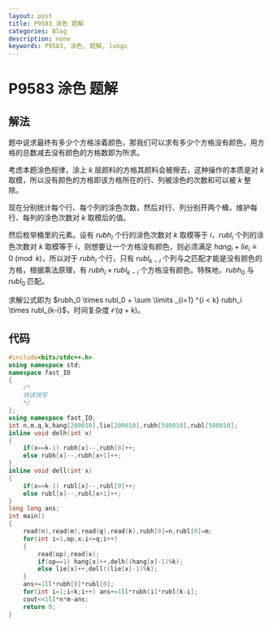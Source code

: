 ```yaml
---
layout: post
title: P9583 涂色 题解
categories: Blog
description: none
keywords: P9583, 涂色, 题解, luogu
---
```


# P9583 涂色 题解

## 解法

题中说求最终有多少个方格涂着颜色，那我们可以求有多少个方格没有颜色，用方格的总数减去没有颜色的方格数即为所求。

考虑本题涂色规律，涂上 $k$ 层颜料的方格其颜料会被擦去，这种操作的本质是对 $k$ 取模，所以没有颜色的方格即该方格所在的行、列被涂色的次数和可以被 $k$ 整除。

现在分别统计每个行、每个列的涂色次数，然后对行、列分别开两个桶，维护每行、每列的涂色次数对 $k$ 取模后的值。

然后枚举桶里的元素。设有 $rubh_i$ 个行的涂色次数对 $k$ 取模等于 $i$，$rubl_i$ 个列的涂色次数对 $k$ 取模等于 $i$，则想要让一个方格没有颜色，则必须满足 $hang_i + lie_i \equiv 0 \pmod{k}$，所以对于 $rubh_i$ 个行，只有 $rubl_{k-i}$ 个列与之匹配才能是没有颜色的方格，根据乘法原理，有 $rubh_i \times rubl_{k-i}$ 个方格没有颜色。特殊地，$rubh_0$ 与 $rubl_0$ 匹配。

求解公式即为 $rubh_0 \times rubl_0 + \sum \limits _{i=1} ^{i < k} rubh_i \times rubl_{k-i}$，时间复杂度 $\mathcal{O}(q + k)$。

## 代码

```cpp
#include<bits/stdc++.h>
using namespace std;
namespace fast_IO
{
	/*
	快读快写
	*/
};
using namespace fast_IO;
int n,m,q,k,hang[200010],lie[200010],rubh[500010],rubl[500010];
inline void delh(int x)
{
	if(x==k-1) rubh[x]--,rubh[0]++;
	else rubh[x]--,rubh[x+1]++;
}
inline void dell(int x)
{
	if(x==k-1) rubl[x]--,rubl[0]++;
	else rubl[x]--,rubl[x+1]++;
}
long long ans;
int main()
{
	read(n),read(m),read(q),read(k),rubh[0]=n,rubl[0]=m;
	for(int i=1,op,x;i<=q;i++)
	{
		read(op),read(x);
		if(op==1) hang[x]++,delh((hang[x]-1)%k);
		else lie[x]++,dell((lie[x]-1)%k);
	}
	ans+=1ll*rubh[0]*rubl[0];
	for(int i=1;i<k;i++) ans+=1ll*rubh[i]*rubl[k-i];
	cout<<1ll*n*m-ans;
	return 0;
}
```
